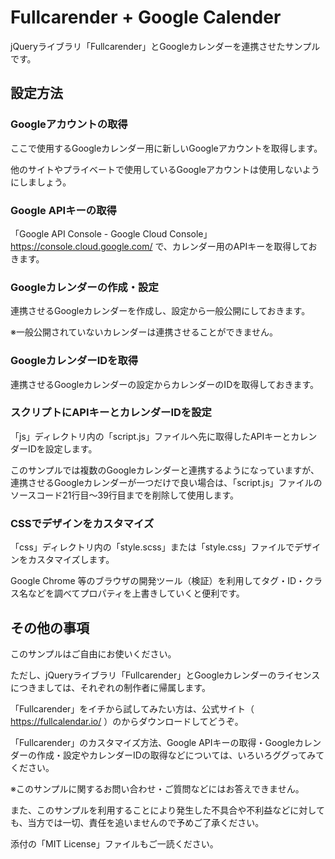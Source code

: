 # Fullcarender + Google Calender

jQueryライブラリ「Fullcarender」とGoogleカレンダーを連携させたサンプルです。 

## 設定方法

### Googleアカウントの取得

ここで使用するGoogleカレンダー用に新しいGoogleアカウントを取得します。

他のサイトやプライベートで使用しているGoogleアカウントは使用しないようにしましょう。

### Google APIキーの取得

「Google API Console - Google Cloud Console」
 https://console.cloud.google.com/
で、カレンダー用のAPIキーを取得しておきます。

### Googleカレンダーの作成・設定

連携させるGoogleカレンダーを作成し、設定から一般公開にしておきます。

※一般公開されていないカレンダーは連携させることができません。

### GoogleカレンダーIDを取得

連携させるGoogleカレンダーの設定からカレンダーのIDを取得しておきます。

### スクリプトにAPIキーとカレンダーIDを設定

「js」ディレクトリ内の「script.js」ファイルへ先に取得したAPIキーとカレンダーIDを設定します。

このサンプルでは複数のGoogleカレンダーと連携するようになっていますが、
連携させるGoogleカレンダーが一つだけで良い場合は、「script.js」ファイルの
ソースコード21行目〜39行目までを削除して使用します。

### CSSでデザインをカスタマイズ

「css」ディレクトリ内の「style.scss」または「style.css」ファイルでデザインをカスタマイズします。

Google Chrome 等のブラウザの開発ツール（検証）を利用してタグ・ID・クラス名などを調べてプロパティを上書きしていくと便利です。

## その他の事項

このサンプルはご自由にお使いください。

ただし、jQueryライブラリ「Fullcarender」とGoogleカレンダーのライセンスにつきましては、それぞれの制作者に帰属します。

「Fullcarender」をイチから試してみたい方は、公式サイト（ https://fullcalendar.io/ ）のからダウンロードしてどうぞ。

「Fullcarender」のカスタマイズ方法、Google APIキーの取得・Googleカレンダーの作成・設定やカレンダーIDの取得などについては、いろいろググってみてください。

※このサンプルに関するお問い合わせ・ご質問などにはお答えできません。

また、このサンプルを利用することにより発生した不具合や不利益などに対しても、当方では一切、責任を追いませんので予めご了承ください。

添付の「MIT License」ファイルもご一読ください。
